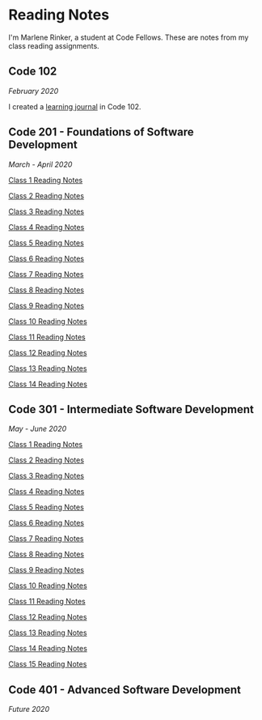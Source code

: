 # Reading Notes

I'm Marlene Rinker, a student at Code Fellows. These are notes from my class reading assignments.

## Code 102 
_February 2020_

I created a [learning journal](https://marlene-rinker.github.io/learning-journal/) in Code 102. 

## Code 201 - Foundations of Software Development
_March - April 2020_

[Class 1 Reading Notes](https://marlene-rinker.github.io/reading-notes/201/class-01) 

[Class 2 Reading Notes](https://marlene-rinker.github.io/reading-notes/201/class-02)

[Class 3 Reading Notes](https://marlene-rinker.github.io/reading-notes/201/class-03)

[Class 4 Reading Notes](https://marlene-rinker.github.io/reading-notes/201/class-04)

[Class 5 Reading Notes](https://marlene-rinker.github.io/reading-notes/201/class-05)

[Class 6 Reading Notes](https://marlene-rinker.github.io/reading-notes/201/class-06)

[Class 7 Reading Notes](https://marlene-rinker.github.io/reading-notes/201/class-07)

[Class 8 Reading Notes](https://marlene-rinker.github.io/reading-notes/201/class-08)

[Class 9 Reading Notes](https://marlene-rinker.github.io/reading-notes/201/class-09)

[Class 10 Reading Notes](https://marlene-rinker.github.io/reading-notes/201/class-10)

[Class 11 Reading Notes](https://marlene-rinker.github.io/reading-notes/201/class-11)

[Class 12 Reading Notes](https://marlene-rinker.github.io/reading-notes/201/class-12)

[Class 13 Reading Notes](https://marlene-rinker.github.io/reading-notes/201/class-13)

[Class 14 Reading Notes](https://marlene-rinker.github.io/reading-notes/201/class-14)

## Code 301 - Intermediate Software Development
_May - June 2020_

[Class 1 Reading Notes](https://marlene-rinker.github.io/reading-notes/301/class-01)

[Class 2 Reading Notes](https://marlene-rinker.github.io/reading-notes/301/class-02)

[Class 3 Reading Notes](https://marlene-rinker.github.io/reading-notes/301/class-03)

[Class 4 Reading Notes](https://marlene-rinker.github.io/reading-notes/301/class-04)

[Class 5 Reading Notes](https://marlene-rinker.github.io/reading-notes/301/class-05)

[Class 6 Reading Notes](https://marlene-rinker.github.io/reading-notes/301/class-06)

[Class 7 Reading Notes](https://marlene-rinker.github.io/reading-notes/301/class-07)

[Class 8 Reading Notes](https://marlene-rinker.github.io/reading-notes/301/class-08)

[Class 9 Reading Notes](https://marlene-rinker.github.io/reading-notes/301/class-09)

[Class 10 Reading Notes](https://marlene-rinker.github.io/reading-notes/301/class-10)

[Class 11 Reading Notes](https://marlene-rinker.github.io/reading-notes/301/class-11)

[Class 12 Reading Notes](https://marlene-rinker.github.io/reading-notes/301/class-12)

[Class 13 Reading Notes](https://marlene-rinker.github.io/reading-notes/301/class-13)

[Class 14 Reading Notes](https://marlene-rinker.github.io/reading-notes/301/class-14)

[Class 15 Reading Notes](https://marlene-rinker.github.io/reading-notes/301/class-15)

## Code 401 - Advanced Software Development
_Future 2020_
